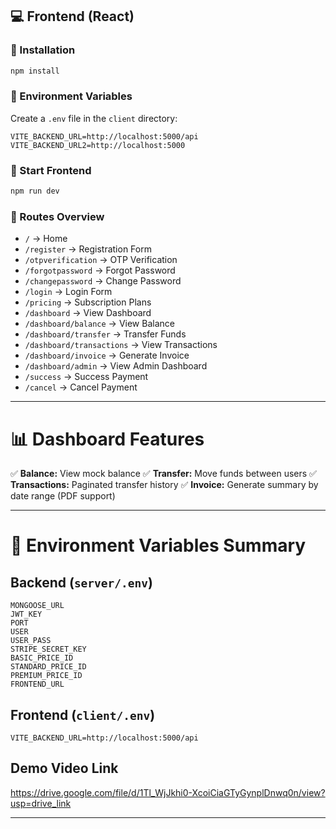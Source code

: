 ## 💻 Frontend (React)

### 🔹 Installation
```bash
npm install
```

### 🔹 Environment Variables
Create a `.env` file in the `client` directory:
```env
VITE_BACKEND_URL=http://localhost:5000/api
VITE_BACKEND_URL2=http://localhost:5000
```

### 🔹 Start Frontend
```bash
npm run dev
```

### 🔹 Routes Overview

- `/` → Home
- `/register` → Registration Form
- `/otpverification` → OTP Verification
- `/forgotpassword` → Forgot Password
- `/changepassword` → Change Password
- `/login` → Login Form
- `/pricing` → Subscription Plans
- `/dashboard` → View Dashboard
- `/dashboard/balance` → View Balance
- `/dashboard/transfer` → Transfer Funds
- `/dashboard/transactions` → View Transactions
- `/dashboard/invoice` → Generate Invoice
- `/dashboard/admin` → View Admin Dashboard
- `/success` → Success Payment
- `/cancel` → Cancel Payment

---

# 📊 Dashboard Features

✅ **Balance:** View mock balance
✅ **Transfer:** Move funds between users
✅ **Transactions:** Paginated transfer history
✅ **Invoice:** Generate summary by date range (PDF support)

---

# 🔐 Environment Variables Summary

## Backend (`server/.env`)
```env
MONGOOSE_URL
JWT_KEY
PORT
USER
USER_PASS
STRIPE_SECRET_KEY
BASIC_PRICE_ID
STANDARD_PRICE_ID
PREMIUM_PRICE_ID
FRONTEND_URL
```

## Frontend (`client/.env`)
```env
VITE_BACKEND_URL=http://localhost:5000/api
```

## Demo Video Link
https://drive.google.com/file/d/1Tl_WjJkhi0-XcoiCiaGTyGynplDnwq0n/view?usp=drive_link

---

